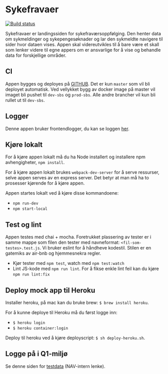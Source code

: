 # Sykefravaer
[![Build status](https://github.com/navikt/sykefravaer/workflows/Deploy%20to%20dev%20and%20prod/badge.svg)](https://github.com/navikt/sykefravaer/workflows/Deploy%20to%20dev%20and%20prod/badge.svg)

Sykefravaer er landingssiden for sykefraværsoppfølging. Den henter data om sykmeldinger og sykepengesøknader og lar den 
sykmeldte navigere til sider hvor dataen vises. Appen skal videreutvikles til å bare være et skall som lenker videre til
egne appers om er ansvarlige for å vise og behandle data for forskjellige områder. 

## CI
Appen bygges og deployes på [GITHUB](https://github.com/navikt/sykefravaer/actions). Det er kun `master` som vil bli 
deployet automatisk. Ved vellykket bygg av docker image på master vil imaget bli pushet til `dev-sbs` og `prod-sbs`. 
Alle andre brancher vil kun bli rullet ut til `dev-sbs`. 

## Logger
Denne appen bruker frontendlogger, du kan se loggen [her](https://logs.adeo.no/goto/da5c8e86da5d5151a9b3be331de093bc).

## Kjøre lokalt
For å kjøre appen lokalt må du ha Node installert og installere npm avhengigheter, `npm install`.

For å kjøre appen lokalt brukes `webpack-dev-server` for å serve ressurser, selve appen serves av en express server.
Det betyr at man må ha to prosesser kjørende for å kjøre appen. 

Appen startes lokalt ved å kjøre disse kommandoene:
- `npm run-dev`
- `npm start-local` 

## Test og lint
Appen testes med chai + mocha. Foretrukket plassering av tester er i samme mappe som filen den tester med navneformat:
`<fil-som-testes>.test.js`. Vi bruker eslint for å håndheve kodestil. Stilen er en gatemiks av air-bnb og hjemmesnekra
regler. 

* Kjør tester med `npm test`, watch med `npm test:watch`
* Lint JS-kode med `npm run lint`. For å fikse enkle lint feil kan du kjøre `npm run lint:fix`

## Deploy mock app til Heroku
Installer heroku, på mac kan du bruke brew: `$ brew install heroku`.

For å kunne deploye til Heroku må du først logge inn: 
* `$ heroku login`
* `$ heroku container:login`

Deploy til heroku ved å kjøre deployscript: `$ sh deploy-heroku.sh`.

## Logge på i Q1-miljø
Se denne siden for [testdata](https://confluence.adeo.no/pages/viewpage.action?pageId=228580060) (NAV-intern lenke).
